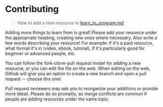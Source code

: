 # Contributing

> How to add a new resource to [learn_to_program.md](https://github.com/umentor/umentor/blob/master/learn_to_program.md)

Adding more things to learn from is great! Please add your resource under the appropriate heading, creating new ones where necessary. Also write a few words describing your resource! For example: if it's a paid resource, what format it's in (video, ebook, tutorial), if it's particularly good for beginner or advanced people, etc.

You can follow the fork-clone-pull request model for adding a new resource, or you can edit the file on the web. When editing on the web, Github will give you an option to create a new branch and open a pull request -- choose this one!

Pull request reviewers may ask you to reorganize your additions or provide more detail. Please do so promptly, as merge conflicts are common if people are adding resources under the same topic.
